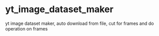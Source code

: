 # yt_image_dataset_maker
yt image dataset maker, auto download from file, cut for frames and do operation on frames
